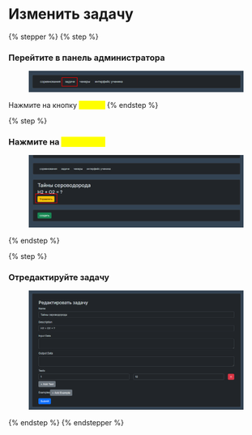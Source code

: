 # Изменить задачу

{% stepper %}
{% step %}
### Перейтите в панель администратора

<figure><img src="../../.gitbook/assets/image (76).png" alt=""><figcaption></figcaption></figure>

Нажмите на кнопку <mark style="color:yellow;">**Задачи**</mark>
{% endstep %}

{% step %}
### Нажмите на <mark style="color:yellow;">управлять</mark>

<figure><img src="../../.gitbook/assets/image (80).png" alt=""><figcaption></figcaption></figure>
{% endstep %}

{% step %}
### Отредактируйте задачу

<figure><img src="../../.gitbook/assets/image (81).png" alt=""><figcaption></figcaption></figure>


{% endstep %}
{% endstepper %}
